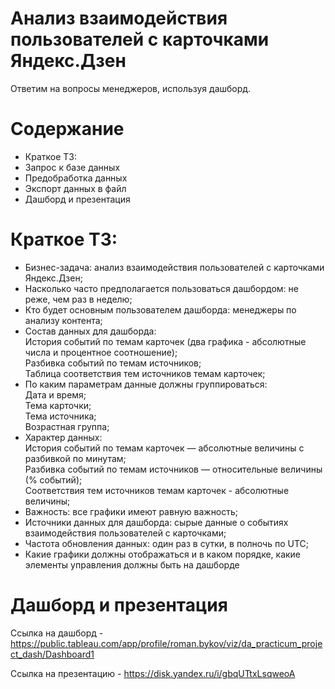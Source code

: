 # Анализ взаимодействия пользователей с карточками Яндекс.Дзен
Ответим на вопросы менеджеров, используя дашборд.

# Содержание
- Краткое ТЗ:
- Запрос к базе данных
- Предобработка данных
- Экспорт данных в файл
- Дашборд и презентация

# Краткое ТЗ:

- Бизнес-задача: анализ взаимодействия пользователей с карточками Яндекс.Дзен;
- Насколько часто предполагается пользоваться дашбордом: не реже, чем раз в неделю;
- Кто будет основным пользователем дашборда: менеджеры по анализу контента;
- Состав данных для дашборда:  
История событий по темам карточек (два графика - абсолютные числа и процентное соотношение);  
Разбивка событий по темам источников;  
Таблица соответствия тем источников темам карточек;  
- По каким параметрам данные должны группироваться:  
Дата и время;  
Тема карточки;  
Тема источника;  
Возрастная группа;  
- Характер данных:  
История событий по темам карточек — абсолютные величины с разбивкой по минутам;  
Разбивка событий по темам источников — относительные величины (% событий);  
Соответствия тем источников темам карточек - абсолютные величины;  
- Важность: все графики имеют равную важность;
- Источники данных для дашборда: cырые данные о событиях взаимодействия пользователей с карточками;
- Частота обновления данных: один раз в сутки, в полночь по UTC;
- Какие графики должны отображаться и в каком порядке, какие элементы управления должны быть на дашборде

# Дашборд и презентация

Ссылка на дашборд - https://public.tableau.com/app/profile/roman.bykov/viz/da_practicum_project_dash/Dashboard1

Ссылка на презентацию - https://disk.yandex.ru/i/gbqUTtxLsqweoA
